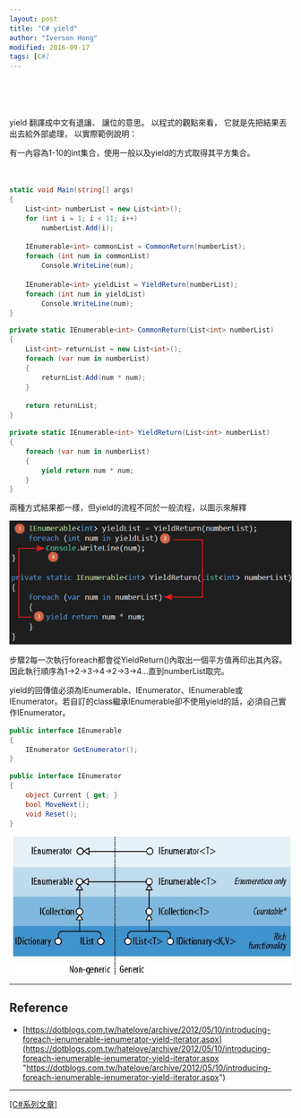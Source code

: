 ```yaml
---
layout: post
title: "C# yield"
author: "Iverson Hong"
modified: 2016-09-17
tags: [C#]
---
```


　　　　　　　　　　　　　　　　　　　　　　　　　　　　　　　　　　　　　　　　

　　　　　　　　　　　　　　　　　　　　　　　　　　　　　　　　　　　　　　　　

yield 翻譯成中文有退讓、
讓位的意思。
以程式的觀點來看，
它就是先把結果丟出去給外部處理，
以實際範例說明：

有一內容為1-10的int集合，使用一般以及yield的方式取得其平方集合。

　　　　　　　　　　　　　　　　　　　　　　　　　　　　　　　　　　　　　　　　

~~~csharp
static void Main(string[] args)
{
    List<int> numberList = new List<int>();
    for (int i = 1; i < 11; i++)
        numberList.Add(i);

    IEnumerable<int> commonList = CommonReturn(numberList);
    foreach (int num in commonList)
        Console.WriteLine(num);

    IEnumerable<int> yieldList = YieldReturn(numberList);
    foreach (int num in yieldList)
        Console.WriteLine(num);
}
~~~

~~~csharp
private static IEnumerable<int> CommonReturn(List<int> numberList)
{
    List<int> returnList = new List<int>();
    foreach (var num in numberList)
    {
        returnList.Add(num * num);
    }

    return returnList;
}
~~~

~~~csharp
private static IEnumerable<int> YieldReturn(List<int> numberList)
{
    foreach (var num in numberList)
    {
        yield return num * num;
    }
}
~~~

兩種方式結果都一樣，但yield的流程不同於一般流程，以圖示來解釋

![](..\images\postImage\CSharp_Yield\001.png)

步驟2每一次執行foreach都會從YieldReturn()內取出一個平方值再印出其內容。因此執行順序為1->2->3->4->2->3->4...直到numberList取完。

yield的回傳值必須為IEnumerable、IEnumerator、IEnumerable<T>或IEnumerator<T>。若自訂的class繼承IEnumerable卻不使用yield的話，必須自己實作IEnumerator。

~~~csharp
public interface IEnumerable
{
    IEnumerator GetEnumerator();
}
~~~

~~~csharp
public interface IEnumerator
{
    object Current { get; }
    bool MoveNext();
    void Reset();
}
~~~

![](..\images\postImage\CSharp_Yield\002.png)

----------

## Reference ##

 - [https://dotblogs.com.tw/hatelove/archive/2012/05/10/introducing-foreach-ienumerable-ienumerator-yield-iterator.aspx](https://dotblogs.com.tw/hatelove/archive/2012/05/10/introducing-foreach-ienumerable-ienumerator-yield-iterator.aspx "https://dotblogs.com.tw/hatelove/archive/2012/05/10/introducing-foreach-ienumerable-ienumerator-yield-iterator.aspx")

----------

[[C#系列文章]](http://iverson127.github.io/tags/#C#)